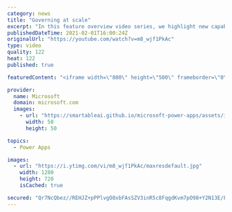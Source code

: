 ```yaml
---
category: news
title: "Governing at scale"
excerpt: "In this feature overview video series, we highlight new capabilities included in the latest update to Microsoft Power Apps.  Microsoft's Power Platform is a rich ecosystem of more than three hundred Microsoft and non-Microsoft connectors that can be leveraged by apps and flows. We are proud to introduce"
publishedDateTime: 2021-02-01T16:00:24Z
originalUrl: "https://youtube.com/watch?v=m8_wjf1PkAc"
type: video
quality: 122
heat: 122
published: true

featuredContent: "<iframe width=\"800\" height=\"500\" frameborder=\"0\" src=\"https://www.youtube.com/embed/m8_wjf1PkAc\" allow=\"accelerometer; autoplay; encrypted-media; gyroscope; picture-in-picture\" allowfullscreen></iframe>"

provider:
  name: Microsoft
  domain: microsoft.com
  images:
    - url: "https://smartableai.github.io/microsoft-power-apps/assets/images/organizations/microsoft.com-50x50.jpg"
      width: 50
      height: 50

topics:
  - Power Apps

images:
  - url: "https://i.ytimg.com/vi/m8_wjf1PkAc/maxresdefault.jpg"
    width: 1280
    height: 720
    isCached: true

secured: "Qr7NcQbez//REHJZ+pPPlvgO8xbFAsSZV3inR5c8FqgdKvm7pO98+Y2N13E/FBGAOWoeig3v2lrFxWL8fHfMcaoEIORb4X/oUzLuCypg3mLdRdIVVtZ4yI+F/RAg5G9OrVyJS7NttNybBHfZZlqUT8jCaHF0VRrF9ZxSU+uTlhJ2pbVgLMvcp1KWKusAGp72Ua34+6mBJd5tdVfbvdewG3wPLTiD2BW8AHZvufTAJcehaizgosFbDumFFc2d4b6nYcgmhSrkJPMY4+aeHe5I/jvicxIeV+5CxKOTJslwT8xf8dEXQ+xXufzoEyqrnh1s/ki0+AQz2khxIpCyGc4W+tTDgRjcVJfeySBSC866kHr9joJd7r89Dgw0ADndbaPJt25tjkox//UzGNmBgNlVmdklmzjkz0gO2W+82rCxRZo=;kXu9L2fVltNrNNoYKlLkAg=="
---
```


